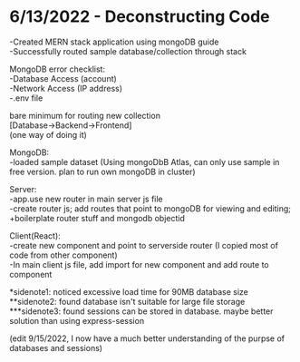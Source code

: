 # 6/13/2022 - Deconstructing Code

-Created MERN stack application using mongoDB guide  
-Successfully routed sample database/collection through stack  

MongoDB error checklist:  
-Database Access (account)  
-Network Access (IP address)  
-.env file  

bare minimum for routing new collection  
[Database->Backend->Frontend]  
(one way of doing it)  

MongoDB:  
-loaded sample dataset (Using mongoDbB Atlas, can only use sample in free version. plan to run own mongoDB in cluster)  

Server:  
-app.use new router in main server js file  
-create router js; add routes that point to mongoDB for viewing and editing; +boilerplate router stuff and mongodb objectid  

Client(React):  
-create new component and point to serverside router (I copied most of code from other component)  
-In main client js file, add import for new component and add route to component  


*sidenote1: noticed excessive load time for 90MB database size  
**sidenote2: found database isn't suitable for large file storage  
***sidenote3: found sessions can be stored in database. maybe better solution than using express-session  

(edit 9/15/2022, I now have a much better understanding of the purpse of databases and sessions)

